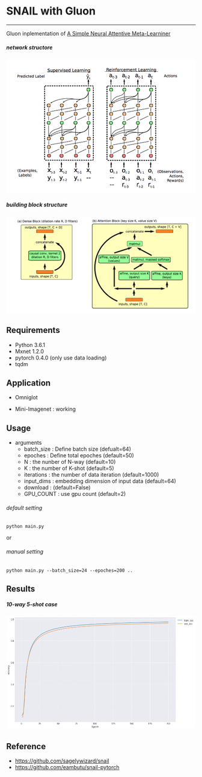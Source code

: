 # SNAIL with Gluon

---

Gluon inplementation of [A Simple Neural Attentive Meta-Learniner](hhttps://openreview.net/pdf?id=B1DmUzWAW)

##### network structore
![net_structure](assets/net_structure.png)

##### building block structure
![block_structure](assets/blocks.png)

## Requirements
- Python 3.6.1
- Mxnet 1.2.0
- pytorch 0.4.0 (only use data loading)
- tqdm

## Application
-  Omniglot

- Mini-Imagenet : working


## Usage

- arguments
  - batch_size : Define batch size (defualt=64)
  - epoches : Define total epoches (default=50)
  - N : the nunber of N-way (default=10)
  - K : the number of K-shot (default=5)
  - iterations : the number of data iteration (default=1000)
  - input_dims : embedding dimension of input data (default=64)
  - download :  (default=False)
  - GPU_COUNT : use gpu count  (default=2)


###### default setting
```
python main.py
``` 
or

###### manual setting
```
python main.py --batch_size=24 --epoches=200 ..
```

## Results
##### 10-way 5-shot case
![perf_acc](assets/perf_acc.png)


## Reference
- https://github.com/sagelywizard/snail
- https://github.com/eambutu/snail-pytorch

